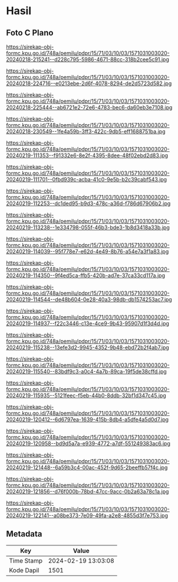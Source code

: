 # Hasil

## Foto C Plano

https://sirekap-obj-formc.kpu.go.id/748a/pemilu/pdpr/15/71/03/10/03/1571031003020-20240218-215241--d228c795-5986-4671-88cc-318b2cee5c91.jpg

https://sirekap-obj-formc.kpu.go.id/748a/pemilu/pdpr/15/71/03/10/03/1571031003020-20240218-224716--e0213ebe-2d6f-4078-8294-de2d5723d582.jpg

https://sirekap-obj-formc.kpu.go.id/748a/pemilu/pdpr/15/71/03/10/03/1571031003020-20240218-225444--ab6721e2-72e6-4783-bec6-da60eb3e7108.jpg

https://sirekap-obj-formc.kpu.go.id/748a/pemilu/pdpr/15/71/03/10/03/1571031003020-20240218-230549--1fe4a59b-3ff3-422c-9db5-eff1688751ba.jpg

https://sirekap-obj-formc.kpu.go.id/748a/pemilu/pdpr/15/71/03/10/03/1571031003020-20240219-111353--f91332e6-8e2f-4395-8dee-48f02ebd2d83.jpg

https://sirekap-obj-formc.kpu.go.id/748a/pemilu/pdpr/15/71/03/10/03/1571031003020-20240219-111701--0fbd939c-acba-41c0-9e5b-b2c39cabf543.jpg

https://sirekap-obj-formc.kpu.go.id/748a/pemilu/pdpr/15/71/03/10/03/1571031003020-20240219-112253--dc1ded95-b9d3-478c-a36d-f786d67906b2.jpg

https://sirekap-obj-formc.kpu.go.id/748a/pemilu/pdpr/15/71/03/10/03/1571031003020-20240219-113238--1e334798-055f-46b3-bde3-1b8d3418a33b.jpg

https://sirekap-obj-formc.kpu.go.id/748a/pemilu/pdpr/15/71/03/10/03/1571031003020-20240219-114039--95f778e7-e62d-4e49-8b76-a54e7a3f1a83.jpg

https://sirekap-obj-formc.kpu.go.id/748a/pemilu/pdpr/15/71/03/10/03/1571031003020-20240219-114350--9f4ed5ca-ffb5-420b-ad7e-37ca33cd117a.jpg

https://sirekap-obj-formc.kpu.go.id/748a/pemilu/pdpr/15/71/03/10/03/1571031003020-20240219-114544--de48b604-0e28-40a3-98db-db1574253ac7.jpg

https://sirekap-obj-formc.kpu.go.id/748a/pemilu/pdpr/15/71/03/10/03/1571031003020-20240219-114937--f22c3446-c13e-4ce9-9b43-95907d1f3d4d.jpg

https://sirekap-obj-formc.kpu.go.id/748a/pemilu/pdpr/15/71/03/10/03/1571031003020-20240219-115238--13efe3d2-9945-4352-9b48-ebd72b2f4ab7.jpg

https://sirekap-obj-formc.kpu.go.id/748a/pemilu/pdpr/15/71/03/10/03/1571031003020-20240219-115540--83bdf9c3-a0c4-4a7b-89ca-19f5de38cffd.jpg

https://sirekap-obj-formc.kpu.go.id/748a/pemilu/pdpr/15/71/03/10/03/1571031003020-20240219-115935--5121feec-f5eb-44b0-8ddb-32bf1d347c45.jpg

https://sirekap-obj-formc.kpu.go.id/748a/pemilu/pdpr/15/71/03/10/03/1571031003020-20240219-120412--6d6797ea-1639-415b-8db4-a5dfe4a5d0d7.jpg

https://sirekap-obj-formc.kpu.go.id/748a/pemilu/pdpr/15/71/03/10/03/1571031003020-20240219-120958--bd9d5a7a-e939-4772-a7df-551249383ac6.jpg

https://sirekap-obj-formc.kpu.go.id/748a/pemilu/pdpr/15/71/03/10/03/1571031003020-20240219-121448--6a59b3c4-00ac-452f-9d65-2beeffb57f4c.jpg

https://sirekap-obj-formc.kpu.go.id/748a/pemilu/pdpr/15/71/03/10/03/1571031003020-20240219-121856--d76f000b-78bd-47cc-9acc-0b2a63a78c1a.jpg

https://sirekap-obj-formc.kpu.go.id/748a/pemilu/pdpr/15/71/03/10/03/1571031003020-20240219-122141--a08be373-7e09-49fa-a2e8-4855d3f7e753.jpg


## Metadata

| Key        | Value               |
| ---------- | ------------------- |
| Time Stamp | 2024-02-19 13:03:08 |
| Kode Dapil | 1501                |



